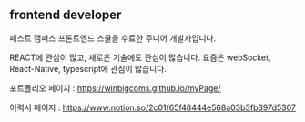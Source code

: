 ## frontend developer 

패스트 캠퍼스 프론트엔드 스쿨을 수료한 주니어 개발자입니다. 

REACT에 관심이 많고, 새로운 기술에도 관심이 많습니다. 요즘은 webSocket, React-Native, typescript에 관심이 많습니다.

포트폴리오 페이지  : https://winbigcoms.github.io/myPage/

이력서 페이지 : https://www.notion.so/2c01f65f48444e568a03b3fb397d5307
<!--
**winbigcoms/winbigcoms** is a ✨ _special_ ✨ repository because its `README.md` (this file) appears on your GitHub profile.

Here are some ideas to get you started:

- 🔭 I’m currently working on ...
- 🌱 I’m currently learning ...
- 👯 I’m looking to collaborate on ...
- 🤔 I’m looking for help with ...
- 💬 Ask me about ...
- 📫 How to reach me: ...
- 😄 Pronouns: ...
- ⚡ Fun fact: ...
-->
